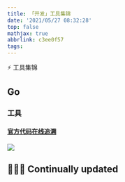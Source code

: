 ```yaml
---
title: 「开发」工具集锦
date: '2021/05/27 08:32:28'
top: false
mathjax: true
abbrlink: c3ee0f57
tags:
---
```

⚡️ 工具集锦

<!--more-->

## Go

### 工具

#### [官方代码在线追溯](https://cs.opensource.google/go/go/+/master:;bpv=1;bpt=0)

![](https://crab-1251738482.cos.ap-guangzhou.myqcloud.com/clipboard_20210527_113400.png)


## 👨🏽‍💻 Continually updated